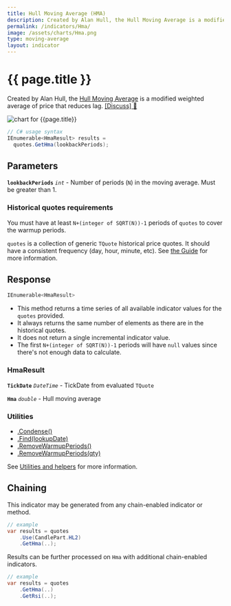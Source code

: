 ```yaml
---
title: Hull Moving Average (HMA)
description: Created by Alan Hull, the Hull Moving Average is a modified weighted average of price that reduces lag.
permalink: /indicators/Hma/
image: /assets/charts/Hma.png
type: moving-average
layout: indicator
---
```


# {{ page.title }}

Created by Alan Hull, the [Hull Moving Average](https://alanhull.com/hull-moving-average) is a modified weighted average of price that reduces lag.
[[Discuss] &#128172;]({{site.github.repository_url}}/discussions/252 "Community discussion about this indicator")

![chart for {{page.title}}]({{site.baseurl}}{{page.image}})

```csharp
// C# usage syntax
IEnumerable<HmaResult> results =
  quotes.GetHma(lookbackPeriods);
```

## Parameters

**`lookbackPeriods`** _`int`_ - Number of periods (`N`) in the moving average.  Must be greater than 1.

### Historical quotes requirements

You must have at least `N+(integer of SQRT(N))-1` periods of `quotes` to cover the warmup periods.

`quotes` is a collection of generic `TQuote` historical price quotes.  It should have a consistent frequency (day, hour, minute, etc).  See [the Guide]({{site.baseurl}}/guide/#historical-quotes) for more information.

## Response

```csharp
IEnumerable<HmaResult>
```

- This method returns a time series of all available indicator values for the `quotes` provided.
- It always returns the same number of elements as there are in the historical quotes.
- It does not return a single incremental indicator value.
- The first `N+(integer of SQRT(N))-1` periods will have `null` values since there's not enough data to calculate.

### HmaResult

**`TickDate`** _`DateTime`_ - TickDate from evaluated `TQuote`

**`Hma`** _`double`_ - Hull moving average

### Utilities

- [.Condense()]({{site.baseurl}}/utilities#condense)
- [.Find(lookupDate)]({{site.baseurl}}/utilities#find-indicator-result-by-date)
- [.RemoveWarmupPeriods()]({{site.baseurl}}/utilities#remove-warmup-periods)
- [.RemoveWarmupPeriods(qty)]({{site.baseurl}}/utilities#remove-warmup-periods)

See [Utilities and helpers]({{site.baseurl}}/utilities#utilities-for-indicator-results) for more information.

## Chaining

This indicator may be generated from any chain-enabled indicator or method.

```csharp
// example
var results = quotes
    .Use(CandlePart.HL2)
    .GetHma(..);
```

Results can be further processed on `Hma` with additional chain-enabled indicators.

```csharp
// example
var results = quotes
    .GetHma(..)
    .GetRsi(..);
```
